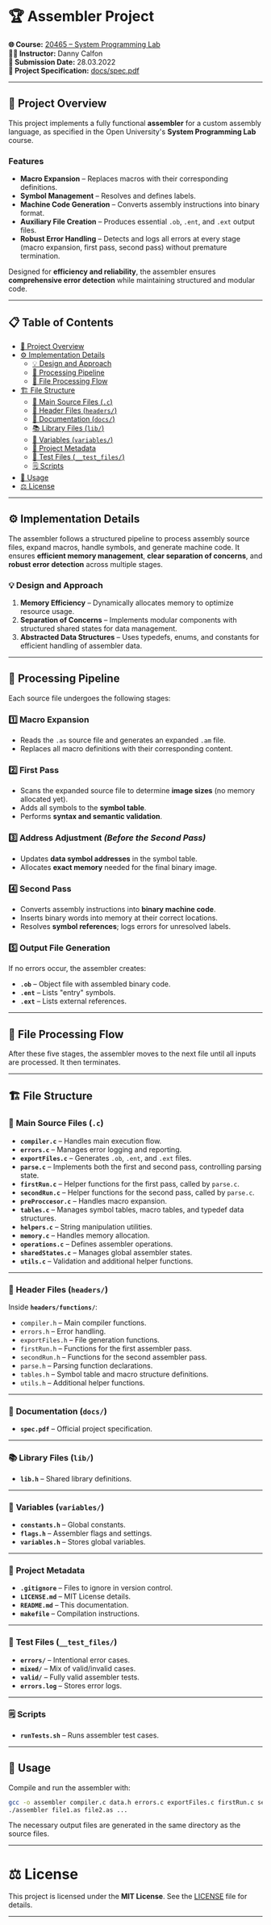 # 🏆 **Assembler Project**  

**🌐 Course:** [20465 – System Programming Lab](https://www.openu.ac.il/courses/20465.htm)  
**👨‍🏫 Instructor:** Danny Calfon  
**📅 Submission Date:** 28.03.2022  
**📑 Project Specification:** [docs/spec.pdf](docs/spec.pdf)  

---

## 🎯 **Project Overview**  
This project implements a fully functional **assembler** for a custom assembly language, as specified in the Open University's **System Programming Lab** course.  

### **Features**
- **Macro Expansion** – Replaces macros with their corresponding definitions.  
- **Symbol Management** – Resolves and defines labels.  
- **Machine Code Generation** – Converts assembly instructions into binary format.  
- **Auxiliary File Creation** – Produces essential `.ob`, `.ent`, and `.ext` output files.  
- **Robust Error Handling** – Detects and logs all errors at every stage (macro expansion, first pass, second pass) without premature termination.  

Designed for **efficiency and reliability**, the assembler ensures **comprehensive error detection** while maintaining structured and modular code.

---

## 📋 **Table of Contents**
- [🎯 Project Overview](#-project-overview)
- [⚙️ Implementation Details](#-implementation-details)
  - [💡 Design and Approach](#-design-and-approach)
  - [🔧 Processing Pipeline](#-processing-pipeline)
  - [🔄 File Processing Flow](#-file-processing-flow)
- [🏗️ File Structure](#️-file-structure)
  - [📄 Main Source Files (`.c`)](#-main-source-files-c)
  - [📂 Header Files (`headers/`)](#-header-files-headers)
  - [📖 Documentation (`docs/`)](#-documentation-docs)
  - [📚 Library Files (`lib/`)](#-library-files-lib)
  - [🔢 Variables (`variables/`)](#-variables-variables)
  - [📁 Project Metadata](#-project-metadata)
  - [🧪 Test Files (`__test_files/`)](#-test-files-__test_files)
  - [🗒️ Scripts](#️-scripts)
- [🚀 Usage](#-usage)
- [⚖️ License](#️-license)

---

## ⚙️ **Implementation Details**  
The assembler follows a structured pipeline to process assembly source files, expand macros, handle symbols, and generate machine code. It ensures **efficient memory management**, **clear separation of concerns**, and **robust error detection** across multiple stages.  

### 💡 **Design and Approach**  
1. **Memory Efficiency** – Dynamically allocates memory to optimize resource usage.  
2. **Separation of Concerns** – Implements modular components with structured shared states for data management.  
3. **Abstracted Data Structures** – Uses typedefs, enums, and constants for efficient handling of assembler data.  

---

## 🔧 **Processing Pipeline**  
Each source file undergoes the following stages:

### **1️⃣ Macro Expansion**  
- Reads the `.as` source file and generates an expanded `.am` file.  
- Replaces all macro definitions with their corresponding content.  

### **2️⃣ First Pass**  
- Scans the expanded source file to determine **image sizes** (no memory allocated yet).  
- Adds all symbols to the **symbol table**.  
- Performs **syntax and semantic validation**.  

### **3️⃣ Address Adjustment** *(Before the Second Pass)*  
- Updates **data symbol addresses** in the symbol table.  
- Allocates **exact memory** needed for the final binary image.  

### **4️⃣ Second Pass**  
- Converts assembly instructions into **binary machine code**.  
- Inserts binary words into memory at their correct locations.  
- Resolves **symbol references**; logs errors for unresolved labels.  

### **5️⃣ Output File Generation**  
If no errors occur, the assembler creates:  
- **`.ob`** – Object file with assembled binary code.  
- **`.ent`** – Lists "entry" symbols.  
- **`.ext`** – Lists external references.

---

## 🔄 **File Processing Flow**  
After these five stages, the assembler moves to the next file until all inputs are processed. It then terminates.

---

## 🏗️ **File Structure**

### 📄 **Main Source Files (`.c`)**
- **`compiler.c`** – Handles main execution flow.  
- **`errors.c`** – Manages error logging and reporting.  
- **`exportFiles.c`** – Generates `.ob`, `.ent`, and `.ext` files.  
- **`parse.c`** – Implements both the first and second pass, controlling parsing state.  
- **`firstRun.c`** – Helper functions for the first pass, called by `parse.c`.  
- **`secondRun.c`** – Helper functions for the second pass, called by `parse.c`.  
- **`preProccesor.c`** – Handles macro expansion.  
- **`tables.c`** – Manages symbol tables, macro tables, and typedef data structures.  
- **`helpers.c`** – String manipulation utilities.  
- **`memory.c`** – Handles memory allocation.  
- **`operations.c`** – Defines assembler operations.  
- **`sharedStates.c`** – Manages global assembler states.  
- **`utils.c`** – Validation and additional helper functions.

---

### 📂 **Header Files (`headers/`)**
Inside **`headers/functions/`**:
- `compiler.h` – Main compiler functions.  
- `errors.h` – Error handling.  
- `exportFiles.h` – File generation functions.  
- `firstRun.h` – Functions for the first assembler pass.  
- `secondRun.h` – Functions for the second assembler pass.  
- `parse.h` – Parsing function declarations.  
- `tables.h` – Symbol table and macro structure definitions.  
- `utils.h` – Additional helper functions.

---

### 📖 **Documentation (`docs/`)**
- **`spec.pdf`** – Official project specification.

---

### 📚 **Library Files (`lib/`)**
- **`lib.h`** – Shared library definitions.

---

### 🔢 **Variables (`variables/`)**
- **`constants.h`** – Global constants.  
- **`flags.h`** – Assembler flags and settings.  
- **`variables.h`** – Stores global variables.

---

### 📁 **Project Metadata**
- **`.gitignore`** – Files to ignore in version control.  
- **`LICENSE.md`** – MIT License details.  
- **`README.md`** – This documentation.  
- **`makefile`** – Compilation instructions.

---

### 🧪 **Test Files (`__test_files/`)**
- **`errors/`** – Intentional error cases.  
- **`mixed/`** – Mix of valid/invalid cases.  
- **`valid/`** – Fully valid assembler tests.  
- **`errors.log`** – Stores error logs.

---

### 🗒️ **Scripts**
- **`runTests.sh`** – Runs assembler test cases.

---

## 🚀 **Usage**
Compile and run the assembler with:

```sh
gcc -o assembler compiler.c data.h errors.c exportFiles.c firstRun.c secondRun.c preProccesor.c tables.c helpers.c memory.c operations.c parse.c sharedStates.c utils.c
./assembler file1.as file2.as ...
```

The necessary output files are generated in the same directory as the source files.

---

# ⚖️ **License**
This project is licensed under the **MIT License**. See the [LICENSE](LICENSE) file for details.

---
